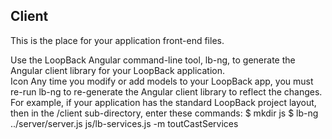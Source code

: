 ## Client

This is the place for your application front-end files.

Use the LoopBack Angular command-line tool, lb-ng, to generate the Angular client library for your LoopBack application.  
Icon
Any time you modify or add models to your LoopBack app, you must re-run lb-ng to re-generate the Angular client library to reflect the changes.
For example, if your application has the standard LoopBack project layout, then in the /client sub-directory, enter these commands:
$ mkdir js
$ lb-ng ../server/server.js js/lb-services.js -m toutCastServices 
